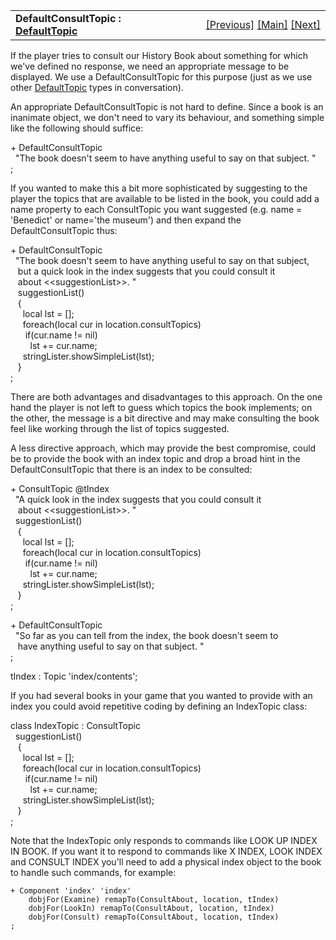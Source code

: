 ---
---
<table width="100%" data-border="0" data-cellspacing="0"
data-cellpadding="3" data-bgcolor="#C0C0C0">
<colgroup>
<col style="width: 50%" />
<col style="width: 50%" />
</colgroup>
<tbody>
<tr>
<td style="text-align: left;"><strong>DefaultConsultTopic : <a
href="defaulttopics-overview.html">DefaultTopic</a><br />
</strong></td>
<td style="text-align: right;"><a href="consulttopic.html">[Previous]</a>
<a href="generalintroduction.html">[Main]</a> <a
href="scoring-overview.html">[Next]</a></td>
</tr>
</tbody>
</table>

  
If the player tries to consult our History Book about something for
which we've defined no response, we need an appropriate message to be
displayed. We use a DefaultConsultTopic for this purpose (just as we use
other [DefaultTopic](defaulttopics-overview.html) types in
conversation).  
  
An appropriate DefaultConsultTopic is not hard to define. Since a book
is an inanimate object, we don't need to vary its behaviour, and
something simple like the following should suffice:  
  
+ DefaultConsultTopic  
  "The book doesn't seem to have anything useful to say on that subject. "  
;  
  
If you wanted to make this a bit more sophisticated by suggesting to the
player the topics that are available to be listed in the book, you could
add a name property to each ConsultTopic you want suggested (e.g. name =
'Benedict' or name='the museum') and then expand the DefaultConsultTopic
thus:  
  
+ DefaultConsultTopic  
  "The book doesn't seem to have anything useful to say on that subject,  
   but a quick look in the index suggests that you could consult it   
   about \<\<suggestionList\>\>. "  
   suggestionList()  
   {  
     local lst = \[\];  
     foreach(local cur in location.consultTopics)  
      if(cur.name != nil)  
        lst += cur.name;  
     stringLister.showSimpleList(lst);  
   }  
;  
  
There are both advantages and disadvantages to this approach. On the one
hand the player is not left to guess which topics the book implements;
on the other, the message is a bit directive and may make consulting the
book feel like working through the list of topics suggested.  
  
A less directive approach, which may provide the best compromise, could
be to provide the book with an index topic and drop a broad hint in the
DefaultConsultTopic that there is an index to be consulted:  
  
+ ConsultTopic @tIndex  
  "A quick look in the index suggests that you could consult it   
   about \<\<suggestionList\>\>. "  
  suggestionList()  
   {  
     local lst = \[\];  
     foreach(local cur in location.consultTopics)  
      if(cur.name != nil)  
        lst += cur.name;  
     stringLister.showSimpleList(lst);  
   }  
;  
  
  
+ DefaultConsultTopic  
  "So far as you can tell from the index, the book doesn't seem to   
   have anything useful to say on that subject. "     
;  
  
tIndex : Topic 'index/contents';  
  
If you had several books in your game that you wanted to provide with an
index you could avoid repetitive coding by defining an IndexTopic
class:  
  
class IndexTopic : ConsultTopic  
  suggestionList()  
   {  
     local lst = \[\];  
     foreach(local cur in location.consultTopics)  
      if(cur.name != nil)  
        lst += cur.name;  
     stringLister.showSimpleList(lst);  
   }  
;  
  
  
Note that the IndexTopic only responds to commands like LOOK UP INDEX IN
BOOK. If you want it to respond to commands like X INDEX, LOOK INDEX and
CONSULT INDEX you'll need to add a physical index object to the book to
handle such commands, for example:  

    + Component 'index' 'index'
        dobjFor(Examine) remapTo(ConsultAbout, location, tIndex)
        dobjFor(LookIn) remapTo(ConsultAbout, location, tIndex)
        dobjFor(Consult) remapTo(ConsultAbout, location, tIndex)
    ;
